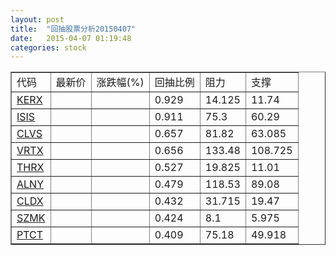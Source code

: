 ```yaml
---
layout: post
title:  "回抽股票分析20150407"
date:   2015-04-07 01:19:48
categories: stock
---
```

<script type="text/javascript">
var stockList = []
stockList.push('gb_kerx');
stockList.push('gb_isis');
stockList.push('gb_clvs');
stockList.push('gb_vrtx');
stockList.push('gb_thrx');
stockList.push('gb_alny');
stockList.push('gb_cldx');
stockList.push('gb_szmk');
stockList.push('gb_ptct');
</script>
<table border="1">
 <tr>
 <td>代码</td>
 <td>最新价</td>
 <td>涨跌幅(%)</td>
 <td>回抽比例</td>
 <td>阻力</td>
 <td>支撑</td>
</tr>
  <tr id="kerx">
  <td><a href="http://stock.finance.sina.com.cn/usstock/quotes/KERX.html" target="_blank">KERX</a></td><td></td><td></td><td>0.929</td><td>14.125</td><td>11.74</td></tr>
  <tr id="isis">
  <td><a href="http://stock.finance.sina.com.cn/usstock/quotes/ISIS.html" target="_blank">ISIS</a></td><td></td><td></td><td>0.911</td><td>75.3</td><td>60.29</td></tr>
  <tr id="clvs">
  <td><a href="http://stock.finance.sina.com.cn/usstock/quotes/CLVS.html" target="_blank">CLVS</a></td><td></td><td></td><td>0.657</td><td>81.82</td><td>63.085</td></tr>
  <tr id="vrtx">
  <td><a href="http://stock.finance.sina.com.cn/usstock/quotes/VRTX.html" target="_blank">VRTX</a></td><td></td><td></td><td>0.656</td><td>133.48</td><td>108.725</td></tr>
  <tr id="thrx">
  <td><a href="http://stock.finance.sina.com.cn/usstock/quotes/THRX.html" target="_blank">THRX</a></td><td></td><td></td><td>0.527</td><td>19.825</td><td>11.01</td></tr>
  <tr id="alny">
  <td><a href="http://stock.finance.sina.com.cn/usstock/quotes/ALNY.html" target="_blank">ALNY</a></td><td></td><td></td><td>0.479</td><td>118.53</td><td>89.08</td></tr>
  <tr id="cldx">
  <td><a href="http://stock.finance.sina.com.cn/usstock/quotes/CLDX.html" target="_blank">CLDX</a></td><td></td><td></td><td>0.432</td><td>31.715</td><td>19.47</td></tr>
  <tr id="szmk">
  <td><a href="http://stock.finance.sina.com.cn/usstock/quotes/SZMK.html" target="_blank">SZMK</a></td><td></td><td></td><td>0.424</td><td>8.1</td><td>5.975</td></tr>
  <tr id="ptct">
  <td><a href="http://stock.finance.sina.com.cn/usstock/quotes/PTCT.html" target="_blank">PTCT</a></td><td></td><td></td><td>0.409</td><td>75.18</td><td>49.918</td></tr>
</table>
